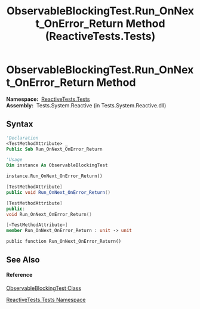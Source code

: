 ﻿---
title: ObservableBlockingTest.Run_OnNext_OnError_Return Method  (ReactiveTests.Tests)
TOCTitle: Run_OnNext_OnError_Return Method
ms:assetid: M:ReactiveTests.Tests.ObservableBlockingTest.Run_OnNext_OnError_Return
ms:mtpsurl: https://msdn.microsoft.com/en-us/library/reactivetests.tests.observableblockingtest.run_onnext_onerror_return(v=VS.103)
ms:contentKeyID: 36620034
ms.date: 06/28/2011
mtps_version: v=VS.103
f1_keywords:
- ReactiveTests.Tests.ObservableBlockingTest.Run_OnNext_OnError_Return
dev_langs:
- CSharp
- JScript
- VB
- FSharp
- c++
---

# ObservableBlockingTest.Run\_OnNext\_OnError\_Return Method

**Namespace:**  [ReactiveTests.Tests](hh289046\(v=vs.103\).md)  
**Assembly:**  Tests.System.Reactive (in Tests.System.Reactive.dll)

## Syntax

``` vb
'Declaration
<TestMethodAttribute> _
Public Sub Run_OnNext_OnError_Return
```

``` vb
'Usage
Dim instance As ObservableBlockingTest

instance.Run_OnNext_OnError_Return()
```

``` csharp
[TestMethodAttribute]
public void Run_OnNext_OnError_Return()
```

``` c++
[TestMethodAttribute]
public:
void Run_OnNext_OnError_Return()
```

``` fsharp
[<TestMethodAttribute>]
member Run_OnNext_OnError_Return : unit -> unit 
```

``` jscript
public function Run_OnNext_OnError_Return()
```

## See Also

#### Reference

[ObservableBlockingTest Class](hh315164\(v=vs.103\).md)

[ReactiveTests.Tests Namespace](hh289046\(v=vs.103\).md)

